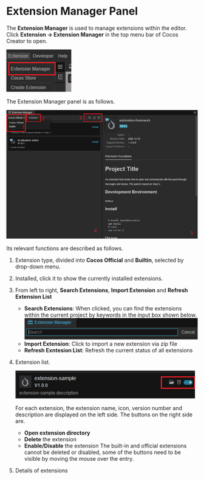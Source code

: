 # Extension Manager Panel

The **Extension Manager** is used to manage extensions within the editor. Click **Extension -> Extension Manager** in the top menu bar of Cocos Creator to open.

![extension-manager-menu](./image/extension-manager-menu.png)

The Extension Manager panel is as follows.

![extension-manager](./image/extension-manager.png)

Its relevant functions are described as follows.

1. Extension type, divided into **Cocos Official** and **Builtin**, selected by drop-down menu. 
2. Installed, click it to show the currently installed extensions.
3. From left to right, **Search Extensions**, **Import Extension** and **Refresh Extension List**
    - **Search Extensions**: When clicked, you can find the extensions within the current project by keywords in the input box shown below.
        ![search](./image/search.png)
    - **Import Extension**: Click to import a new extension via zip file
    - **Refresh Exntesion List**: Refresh the current status of all extensions
4. Extension list.

    ![detail](./image/ext-detail.png)

    For each extension, the extension name, icon, version number and description are displayed on the left side.
    The buttons on the right side are.
      - **Open extension directory**
      - **Delete** the extension
      - **Enable/Disable** the extension
    The built-in and official extensions cannot be deleted or disabled, some of the buttons need to be visible by moving the mouse over the entry.
5. Details of extensions
